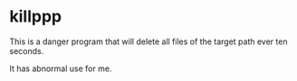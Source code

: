 # killppp
This is a danger program that will delete all files of the target path ever ten seconds.

It has abnormal use for me.